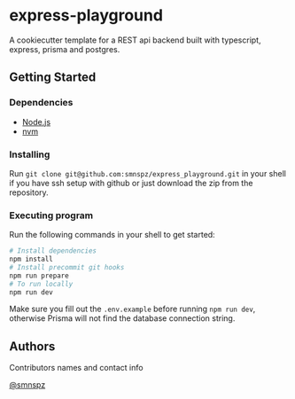 # express-playground

A cookiecutter template for a REST api backend built with typescript, express, prisma and postgres.

## Getting Started

### Dependencies

- [Node.js](https://nodejs.org/en/download/)
- [nvm](https://github.com/nvm-sh/nvm)

### Installing

Run `git clone git@github.com:smnspz/express_playground.git` in your shell if you have ssh setup with github or just download the zip from the repository.

### Executing program

Run the following commands in your shell to get started:

```bash
# Install dependencies
npm install
# Install precommit git hooks
npm run prepare
# To run locally
npm run dev

```

Make sure you fill out the `.env.example` before running `npm run dev`, otherwise Prisma will not find the database connection string.

## Authors

Contributors names and contact info

[@smnspz](https://twitter.com/smnspz)
